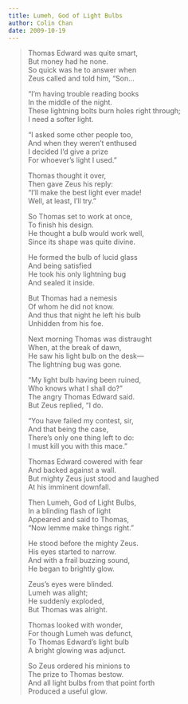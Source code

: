 ```yaml
---
title: Lumeh, God of Light Bulbs
author: Colin Chan
date: 2009-10-19
---
```


> Thomas Edward was quite smart,\
> But money had he none.\
> So quick was he to answer when\
> Zeus called and told him, “Son…
>
> “I’m having trouble reading books\
> In the middle of the night.\
> These lightning bolts burn holes right through;\
> I need a softer light.
>
> “I asked some other people too,\
> And when they weren’t enthused\
> I decided I’d give a prize\
> For whoever’s light I used.”
>
> Thomas thought it over,\
> Then gave Zeus his reply:\
> “I’ll make the best light ever made!\
> Well, at least, I’ll try.”
>
> So Thomas set to work at once,\
> To finish his design.\
> He thought a bulb would work well,\
> Since its shape was quite divine.
>
> He formed the bulb of lucid glass\
> And being satisfied\
> He took his only lightning bug\
> And sealed it inside.
>
> But Thomas had a nemesis\
> Of whom he did not know.\
> And thus that night he left his bulb\
> Unhidden from his foe.
>
> Next morning Thomas was distraught\
> When, at the break of dawn,\
> He saw his light bulb on the desk—\
> The lightning bug was gone.
>
> “My light bulb having been ruined,\
> Who knows what I shall do?”\
> The angry Thomas Edward said.\
> But Zeus replied, “I do.
>
> “You have failed my contest, sir,\
> And that being the case,\
> There’s only one thing left to do:\
> I must kill you with this mace.”
>
> Thomas Edward cowered with fear\
> And backed against a wall.\
> But mighty Zeus just stood and laughed\
> At his imminent downfall.
>
> Then Lumeh, God of Light Bulbs,\
> In a blinding flash of light\
> Appeared and said to Thomas,\
> “Now lemme make things right.”
>
> He stood before the mighty Zeus.\
> His eyes started to narrow.\
> And with a frail buzzing sound,\
> He began to brightly glow.
>
> Zeus’s eyes were blinded.\
> Lumeh was alight;\
> He suddenly exploded,\
> But Thomas was alright.
>
> Thomas looked with wonder,\
> For though Lumeh was defunct,\
> To Thomas Edward’s light bulb\
> A bright glowing was adjunct.
>
> So Zeus ordered his minions to\
> The prize to Thomas bestow.\
> And all light bulbs from that point forth\
> Produced a useful glow.
